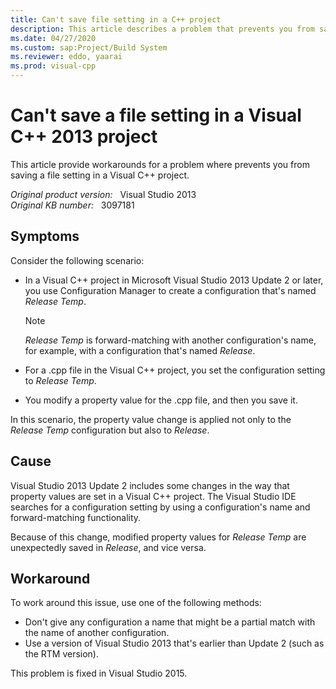 ```yaml
---
title: Can't save file setting in a C++ project
description: This article describes a problem that prevents you from saving a file setting in a Visual C++ project. Workarounds are provided. This problem is fixed on Visual Studio 2015.
ms.date: 04/27/2020
ms.custom: sap:Project/Build System
ms.reviewer: eddo, yaarai
ms.prod: visual-cpp
---
```

# Can't save a file setting in a Visual C++ 2013 project

This article provide workarounds for a problem where prevents you from saving a file setting in a Visual C++ project.

_Original product version:_ &nbsp; Visual Studio 2013  
_Original KB number:_ &nbsp; 3097181

## Symptoms

Consider the following scenario:

- In a Visual C++ project in Microsoft Visual Studio 2013 Update 2 or later, you use Configuration Manager to create a configuration that's named *Release Temp*.

    > [!NOTE]
    > *Release Temp* is forward-matching with another configuration's name, for example, with a configuration that's named *Release*.

- For a .cpp file in the Visual C++ project, you set the configuration setting to *Release Temp*.
- You modify a property value for the .cpp file, and then you save it.

In this scenario, the property value change is applied not only to the *Release Temp* configuration but also to *Release*.

## Cause

Visual Studio 2013 Update 2 includes some changes in the way that property values are set in a Visual C++ project. The Visual Studio IDE searches for a configuration setting by using a configuration's name and forward-matching functionality.

Because of this change, modified property values for *Release Temp* are unexpectedly saved in *Release*, and vice versa.

## Workaround

To work around this issue, use one of the following methods:

- Don't give any configuration a name that might be a partial match with the name of another configuration.
- Use a version of Visual Studio 2013 that's earlier than Update 2 (such as the RTM version).

This problem is fixed in Visual Studio 2015.

